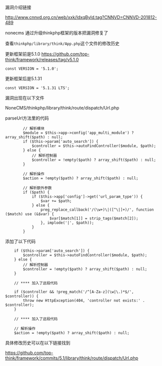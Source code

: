 
漏洞介绍链接

http://www.cnnvd.org.cn/web/xxk/ldxqById.tag?CNNVD=CNNVD-201812-489

nonecms 通过升级thinkphp框架的版本把漏洞修复了



查看`thinkphp/library/think/App.php`这个文件的修改历史

更新框架前是5.1.0 https://github.com/top-think/framework/releases/tag/v5.1.0
    
    const VERSION = '5.1.0';
    
更新框架后是5.1.31

    const VERSION = '5.1.31 LTS';

漏洞出现在以下文件

NoneCMS/thinkphp/library/think/route/dispatch/Url.php

parseUrl方法里的代码

            // 解析模块
            $module = $this->app->config('app_multi_module') ? array_shift($path) : null;
            if ($this->param['auto_search']) {
                $controller = $this->autoFindController($module, $path);
            } else {
                // 解析控制器
                $controller = !empty($path) ? array_shift($path) : null;
            }
    
            // 解析操作
            $action = !empty($path) ? array_shift($path) : null;
    
            // 解析额外参数
            if ($path) {
                if ($this->app['config']->get('url_param_type')) {
                    $var += $path;
                } else {
                    preg_replace_callback('/(\w+)\|([^\|]+)/', function ($match) use (&$var) {
                        $var[$match[1]] = strip_tags($match[2]);
                    }, implode('|', $path));
                }
            }
            
添加了以下代码
            
        if ($this->param['auto_search']) {
            $controller = $this->autoFindController($module, $path);
        } else {
            // 解析控制器
            $controller = !empty($path) ? array_shift($path) : null;
        }

        // **** 加入了这段代码
        
        if ($controller && !preg_match('/^[A-Za-z](\w|\.)*$/', $controller)) {
            throw new HttpException(404, 'controller not exists:' . $controller);
        }
        
        // **** 加入了这段代码

        // 解析操作
        $action = !empty($path) ? array_shift($path) : null;
        
        
具体修改历史可以在以下链接找到

https://github.com/top-think/framework/commits/5.1/library/think/route/dispatch/Url.php